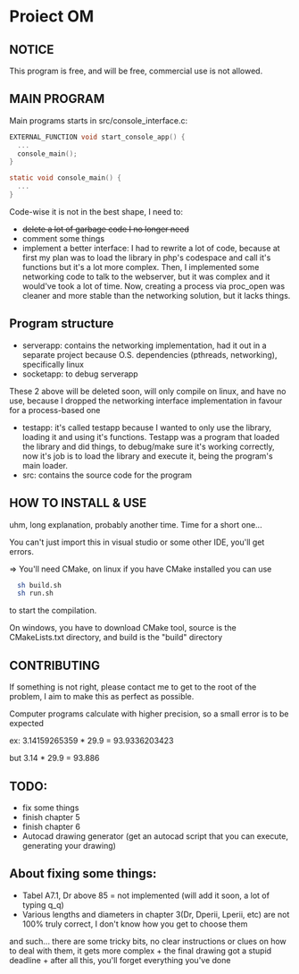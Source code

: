 # Proiect OM

## NOTICE
This program is free, and will be free, commercial use is not allowed. 

## MAIN PROGRAM
Main programs starts in src/console_interface.c:  
  ```C
  EXTERNAL_FUNCTION void start_console_app() {
    ...
    console_main();
  }
  
  static void console_main() {
    ...
  }
  ```
  Code-wise it is not in the best shape, I need to:
  - <del>delete a lot of garbage code I no longer need</del>
  - comment some things
  - implement a better interface: I had to rewrite a lot of code, because at first my plan was to load the library in php's codespace and call it's functions but it's a lot more complex. Then, I implemented some networking code to talk to the webserver, but it was complex and it would've took a lot of time. Now, creating a process via proc_open was cleaner and more stable than the networking solution, but it lacks things.
  
## Program structure

- serverapp: contains the networking implementation, had it out in a separate project because O.S. dependencies (pthreads, networking), specifically linux
- socketapp: to debug serverapp

 These 2 above will be deleted soon, will only compile on linux, and have no use, because I dropped the networking interface implementation in favour for a process-based one
- testapp: it's called testapp because I wanted to only use the library, loading it and using it's functions. Testapp was a program that loaded the library and did things, to debug/make sure it's working correctly, now it's job is to load the library and execute it, being the program's main loader.
- src: contains the source code for the program

  
## HOW TO INSTALL & USE
uhm, long explanation, probably another time. Time for a short one...

You can't just import this in visual studio or some other IDE, you'll get errors.

=> You'll need CMake, on linux if you have CMake installed you can use

```bash
  sh build.sh
  sh run.sh
```
to start the compilation.

On windows, you have to download CMake tool, source is the CMakeLists.txt directory, and build is the "build" directory

  
## CONTRIBUTING
  If something is not right, please contact me to get to the root of the problem, I aim to make this as perfect as possible.
  
  Computer programs calculate with higher precision, so a small error is to be expected
  
  ex: 3.14159265359 * 29.9 = 93.9336203423
  
  but 3.14 * 29.9 = 93.886
  
  
## TODO: 
  - fix some things
  - finish chapter 5
  - finish chapter 6
  - Autocad drawing generator (get an autocad script that you can execute, generating your drawing)
 
 ## About fixing some things:
  - Tabel A7.1, Dr above 85 = not implemented (will add it soon, a lot of typing q_q)
  - Various lengths and diameters in chapter 3(Dr, Dperii, Lperii, etc) are not 100% truly correct, I don't know how you get to choose them
  
  and such... there are some tricky bits, no clear instructions or clues on how to deal with them,
  it gets more complex + the final drawing got a stupid deadline + after all this, you'll forget everything you've done
